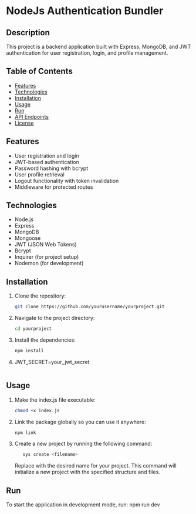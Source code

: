 # NodeJs Authentication Bundler

## Description

This project is a backend application built with Express, MongoDB, and JWT authentication for user registration, login, and profile management.

## Table of Contents

- [Features](#features)
- [Technologies](#technologies)
- [Installation](#installation)
- [Usage](#usage)
- [Run](#run)
- [API Endpoints](#api-endpoints)
- [License](#license)

## Features

- User registration and login
- JWT-based authentication
- Password hashing with bcrypt
- User profile retrieval
- Logout functionality with token invalidation
- Middleware for protected routes

## Technologies

- Node.js
- Express
- MongoDB
- Mongoose
- JWT (JSON Web Tokens)
- Bcrypt
- Inquirer (for project setup)
- Nodemon (for development)

## Installation

1. Clone the repository:

   ```bash
   git clone https://github.com/yourusername/yourproject.git

   ```

2. Navigate to the project directory:

   ```bash
   cd yourproject

   ```

3. Install the dependencies:

   ```bash
   npm install

   ```

4. JWT_SECRET=your_jwt_secret

   ```bash

   ```

## Usage

1. Make the index.js file executable:

   ```bash
   chmod +x index.js
   ```

2. Link the package globally so you can use it anywhere:

   ```bash
   npm link
   ```

3. Create a new project by running the following command:

   ```bash
      sys create <filename>
   ```

   Replace <filename> with the desired name for your project. This command will initialize a new project with the specified structure and files.

## Run

To start the application in development mode, run:
npm run dev
